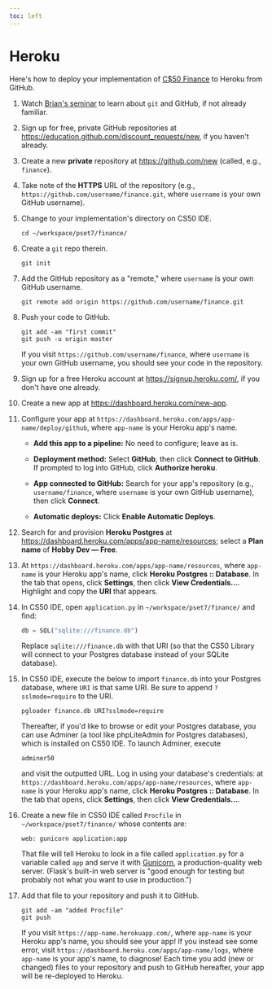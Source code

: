 ```yaml
---
toc: left
---
```


# Heroku

Here's how to deploy your implementation of [C$50 Finance](https://docs.cs50.net/2017/fall/psets/7/finance/finance.html) to Heroku from GitHub.

1. Watch [Brian's seminar](https://youtu.be/MJUJ4wbFm_A) to learn about `git` and GitHub, if not already familiar.

1. Sign up for free, private GitHub repositories at <https://education.github.com/discount_requests/new>, if you haven't already.

1. Create a new **private** repository at <https://github.com/new> (called, e.g., `finance`).

1. Take note of the **HTTPS** URL of the repository (e.g., `https://github.com/username/finance.git`, where `username` is your own GitHub username).

1. Change to your implementation's directory on CS50 IDE.

    ```
    cd ~/workspace/pset7/finance/
    ```

1. Create a `git` repo therein.

    ```
    git init
    ```

1. Add the GitHub repository as a "remote," where `username` is your own GitHub username.

    ```
    git remote add origin https://github.com/username/finance.git
    ```

1. Push your code to GitHub.

    ```
    git add -am "first commit"
    git push -u origin master
    ```
    If you visit `https://github.com/username/finance`, where `username` is your own GitHub username, you should see your code in the repository. 

1. Sign up for a free Heroku account at <https://signup.heroku.com/>, if you don't have one already.

1. Create a new app at <https://dashboard.heroku.com/new-app>.

1. Configure your app at `https://dashboard.heroku.com/apps/app-name/deploy/github`, where `app-name` is your Heroku app's name.

    * **Add this app to a pipeline:** No need to configure; leave as is.

    * **Deployment method:** Select **GitHub**, then click **Connect to GitHub**. If prompted to log into GitHub, click **Authorize heroku**.

    * **App connected to GitHub:** Search for your app's repository (e.g., `username/finance`, where `username` is your own GitHub username), then click **Connect**.

    * **Automatic deploys:** Click **Enable Automatic Deploys**.

1. Search for and provision **Heroku Postgres** at <https://dashboard.heroku.com/apps/app-name/resources>; select a **Plan name** of **Hobby Dev — Free**.

1. At `https://dashboard.heroku.com/apps/app-name/resources`, where `app-name` is your Heroku app's name, click **Heroku Postgres :: Database**. In the tab that opens, click **Settings**, then click **View Credentials...**. Highlight and copy the **URI** that appears.

1. In CS50 IDE, open `application.py` in `~/workspace/pset7/finance/` and find:

    ```py
    db = SQL("sqlite:///finance.db")
    ```

    Replace `sqlite:///finance.db` with that URI (so that the CS50 Library will connect to your Postgres database instead of your SQLite database).

1. In CS50 IDE, execute the below to import `finance.db` into your Postgres database, where `URI` is that same URI. Be sure to append `?sslmode=require` to the URI.

    ```
    pgloader finance.db URI?sslmode=require
    ```

    Thereafter, if you'd like to browse or edit your Postgres database, you can use Adminer (a tool like phpLiteAdmin for Postgres databases), which is installed on CS50 IDE. To launch Adminer, execute

    ```
    adminer50
    ```

    and visit the outputted URL. Log in using your database's credentials: at `https://dashboard.heroku.com/apps/app-name/resources`, where `app-name` is your Heroku app's name, click **Heroku Postgres :: Database**. In the tab that opens, click **Settings**, then click **View Credentials...**. 

1. Create a new file in CS50 IDE called `Procfile` in `~/workspace/pset7/finance/` whose contents are:

    ```
    web: gunicorn application:app
    ```

   That file will tell Heroku to look in a file called `application.py` for a variable called `app` and serve it with [Gunicorn](http://gunicorn.org/), a production-quality web server. (Flask's built-in web server is "good enough for testing but probably not what you want to use in production.")

1. Add that file to your repository and push it to GitHub.

    ```
    git add -am "added Procfile"
    git push
    ```

    If you visit `https://app-name.herokuapp.com/`, where `app-name` is your Heroku app's name, you should see your app! If you instead see some error, visit `https://dashboard.heroku.com/apps/app-name/logs`, where `app-name` is your app's name, to diagnose! Each time you add (new or changed) files to your repository and push to GitHub hereafter, your app will be re-deployed to Heroku.
